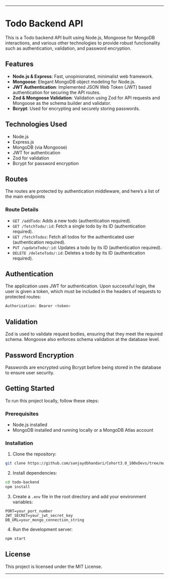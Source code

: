 
---

# Todo Backend API

This is a Todo backend API built using Node.js, Mongoose for MongoDB interactions, and various other technologies to provide robust functionality such as authentication, validation, and password encryption.

## Features

- **Node.js & Express**: Fast, unopinionated, minimalist web framework.
- **Mongoose**: Elegant MongoDB object modeling for Node.js.
- **JWT Authentication**: Implemented JSON Web Token (JWT) based authentication for securing the API routes.
- **Zod & Mongoose Validation**: Validation using Zod for API requests and Mongoose as the schema builder and validator.
- **Bcrypt**: Used for encrypting and securely storing passwords.

## Technologies Used

- Node.js
- Express.js
- MongoDB (via Mongoose)
- JWT for authentication
- Zod for validation
- Bcrypt for password encryption

## Routes

The routes are protected by authentication middleware, and here’s a list of the main endpoints

### Route Details

- `GET /addTodo`: Adds a new todo (authentication required).
- `GET /fetchTodo/:id`: Fetch a single todo by its ID (authentication required).
- `GET /fetchTodos`: Fetch all todos for the authenticated user (authentication required).
- `PUT /updateTodo/:id`: Updates a todo by its ID (authentication required).
- `DELETE /deleteTodo/:id`: Deletes a todo by its ID (authentication required).

## Authentication

The application uses JWT for authentication. Upon successful login, the user is given a token, which must be included in the headers of requests to protected routes:

```bash
Authorization: Bearer <token>
```

## Validation

Zod is used to validate request bodies, ensuring that they meet the required schema. Mongoose also enforces schema validation at the database level.

## Password Encryption

Passwords are encrypted using Bcrypt before being stored in the database to ensure user security.

## Getting Started

To run this project locally, follow these steps:

### Prerequisites

- Node.js installed
- MongoDB installed and running locally or a MongoDB Atlas account

### Installation

1. Clone the repository:

```bash
git clone https://github.com/sanjaydbhandari/Cohort3.0_100xDevs/tree/master/Week-7/Todo-app
```

2. Install dependencies:

```bash
cd todo-backend
npm install
```

3. Create a `.env` file in the root directory and add your environment variables:

```
PORT=your_port_number
JWT_SECRET=your_jwt_secret_key
DB_URL=your_mongo_connection_string
```

4. Run the development server:

```bash
npm start
```

## License

This project is licensed under the MIT License.

---

